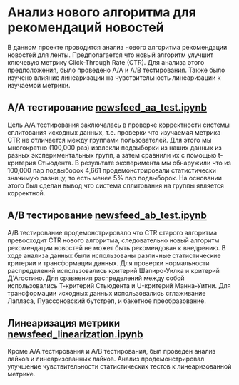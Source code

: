 # Анализ нового алгоритма для рекомендаций новостей
В данном проекте проводится анализ нового алгоритма рекомендации новостей для ленты.
Предполагается что новый алгоритм улучшит ключевую метрику Click-Through Rate (CTR).
Для анализа этого предположения, было проведено A/A и A/B тестирования.
Также было изучено влияние линеаризации на чувствительность линеаризации к изучаемой метрики.

## A/A тестирование [newsfeed_aa_test.ipynb](newsfeed_aa_test.ipynb)
Цель A/A тестирования заключалась в проверке корректности системы сплитования исходных данных,
т.е. проверки что изучаемая метрика CTR не отличается между группами пользователей.
Для этого мы многократно (100,000 раз) извлекли подвыборки из наших данных из разных экспериментальных групп,
а затем сравнили их с помощью t-критерия Стьюдента.
В результате эксперимента мы обнаружили что из 100,000 пар подвыборок 4,661 продемонстрировали статистически значимую разницу,
то есть менее 5% пар подвыборок.
На основании этого был сделан вывод что система сплитования на группы является корректной.

## A/B тестирование [newsfeed_ab_test.ipynb](newsfeed_ab_test.ipynb)
A/B тестирование продемонстрировало что CTR старого алгоритма превосходит CTR нового алгоритма, следовательно новый алгоритм рекомендации новостей не может быть рекомендован к внедрению.
В ходе анализа данных были использованы различные статистические критерии и трансформации данных.
Для проверки нормальности распределений использовались критерий Шапиро-Уилка и критерий Д'Агостино.
Для сравнения распределений между собой использовались Т-критерий Стьюдента и U-критерий Манна-Уитни.
Для трансформации исходных данных использовались сглаживание Лапласа, Пуассоновский бутстреп, и бакетное преобразование.

## Линеаризация метрики [newsfeed_linearization.ipynb](newsfeed_linearization.ipynb)
Кроме A/A тестирования и A/B тестирования, был проведен анализ лайков и линеаризованных лайков.
Анализ продемонстрировал улучшение чувствительности статистических тестов к линеаризованной метрике.
